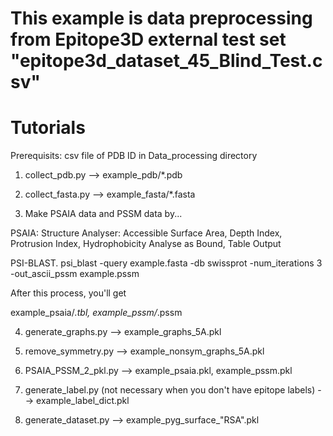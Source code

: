 This example is data preprocessing from Epitope3D external test set "epitope3d_dataset_45_Blind_Test.csv"
=============================

Tutorials 
=============================
Prerequisits: csv file of PDB ID in Data_processing directory 

1. collect_pdb.py --> example_pdb/*.pdb

2. collect_fasta.py --> example_fasta/*.fasta

3. Make PSAIA data and PSSM data by... 

PSAIA: Structure Analyser: Accessible Surface Area, Depth Index, Protrusion Index, Hydrophobicity 
Analyse as Bound, Table Output

PSI-BLAST. psi_blast -query example.fasta -db swissprot -num_iterations 3 -out_ascii_pssm example.pssm 

After this process, you'll get 

example_psaia/*.tbl, example_pssm/*.pssm

4. generate_graphs.py --> example_graphs_5A.pkl

5. remove_symmetry.py --> example_nonsym_graphs_5A.pkl

6. PSAIA_PSSM_2_pkl.py  --> example_psaia.pkl, example_pssm.pkl

7. generate_label.py  (not necessary when you don't have epitope labels) --> example_label_dict.pkl

8. generate_dataset.py --> example_pyg_surface_"RSA".pkl
